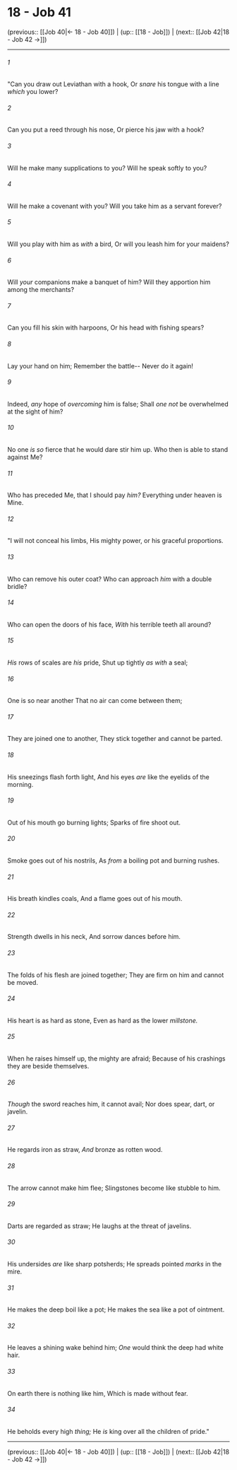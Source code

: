# 18 - Job 41

(previous:: [[Job 40|← 18 - Job 40]]) | (up:: [[18 - Job]]) | (next:: [[Job 42|18 - Job 42 →]])

***


###### 1 
"Can you draw out Leviathan with a hook, Or _snare_ his tongue with a line _which_ you lower? 

###### 2 
Can you put a reed through his nose, Or pierce his jaw with a hook? 

###### 3 
Will he make many supplications to you? Will he speak softly to you? 

###### 4 
Will he make a covenant with you? Will you take him as a servant forever? 

###### 5 
Will you play with him as _with_ a bird, Or will you leash him for your maidens? 

###### 6 
Will _your_ companions make a banquet of him? Will they apportion him among the merchants? 

###### 7 
Can you fill his skin with harpoons, Or his head with fishing spears? 

###### 8 
Lay your hand on him; Remember the battle-- Never do it again! 

###### 9 
Indeed, _any_ hope of _overcoming_ him is false; Shall _one not_ be overwhelmed at the sight of him? 

###### 10 
No one _is so_ fierce that he would dare stir him up. Who then is able to stand against Me? 

###### 11 
Who has preceded Me, that I should pay _him?_ Everything under heaven is Mine. 

###### 12 
"I will not conceal his limbs, His mighty power, or his graceful proportions. 

###### 13 
Who can remove his outer coat? Who can approach _him_ with a double bridle? 

###### 14 
Who can open the doors of his face, _With_ his terrible teeth all around? 

###### 15 
_His_ rows of scales are _his_ pride, Shut up tightly _as with_ a seal; 

###### 16 
One is so near another That no air can come between them; 

###### 17 
They are joined one to another, They stick together and cannot be parted. 

###### 18 
His sneezings flash forth light, And his eyes _are_ like the eyelids of the morning. 

###### 19 
Out of his mouth go burning lights; Sparks of fire shoot out. 

###### 20 
Smoke goes out of his nostrils, As _from_ a boiling pot and burning rushes. 

###### 21 
His breath kindles coals, And a flame goes out of his mouth. 

###### 22 
Strength dwells in his neck, And sorrow dances before him. 

###### 23 
The folds of his flesh are joined together; They are firm on him and cannot be moved. 

###### 24 
His heart is as hard as stone, Even as hard as the lower _millstone._ 

###### 25 
When he raises himself up, the mighty are afraid; Because of his crashings they are beside themselves. 

###### 26 
_Though_ the sword reaches him, it cannot avail; Nor does spear, dart, or javelin. 

###### 27 
He regards iron as straw, _And_ bronze as rotten wood. 

###### 28 
The arrow cannot make him flee; Slingstones become like stubble to him. 

###### 29 
Darts are regarded as straw; He laughs at the threat of javelins. 

###### 30 
His undersides _are_ like sharp potsherds; He spreads pointed _marks_ in the mire. 

###### 31 
He makes the deep boil like a pot; He makes the sea like a pot of ointment. 

###### 32 
He leaves a shining wake behind him; _One_ would think the deep had white hair. 

###### 33 
On earth there is nothing like him, Which is made without fear. 

###### 34 
He beholds every high _thing;_ He _is_ king over all the children of pride."

***

(previous:: [[Job 40|← 18 - Job 40]]) | (up:: [[18 - Job]]) | (next:: [[Job 42|18 - Job 42 →]])
